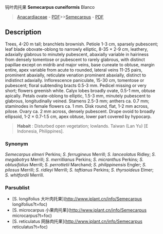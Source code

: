 钝叶肉托果 **Semecarpus cuneiformis** Blanco

> [Anacardiaceae](http://www.iplant.cn/info/Anacardiaceae?t=foc) - [PDF](http://www.iplant.cn/foc/pdf/Anacardiaceae.pdf)>>[Semecarpus](http://www.iplant.cn/info/Semecarpus?t=foc) - [PDF](http://www.iplant.cn/foc/pdf/Semecarpus.pdf)

## Description

Trees, 4-20 m tall; branchlets brownish. Petiole 1-3 cm, sparsely pubescent; leaf blade obovate-oblong to narrowly elliptic, 8-35 × 2-9 cm, leathery, adaxially glabrous to minutely pubescent, abaxially variable in hairiness from densely tomentose or pubescent to rarely glabrous, with distinct papillae except on midrib and major veins, base cuneate to obtuse, margin entire, apex variable from acute to rounded, lateral veins 11-25 pairs, prominent abaxially, reticulate venation prominent abaxially, distinct to indistinct adaxially. Inflorescence paniculate, 15-30 cm, tomentose or pubescent; floral subtending bracts 0.5-3 mm. Pedicel missing or very short; flowers greenish white. Calyx lobes broadly ovate, 0.5-1 mm, obtuse apically. Petals ovate-oblong to elliptic, 1.5-3 mm, minutely pubescent to glabrous, longitudinally veined. Stamens 2.5-3 mm; anthers ca. 0.7 mm; staminodes in female flowers ca. 1 mm. Disk round, flat, 1-2 mm across, pilose. Ovary ca. 2 mm across, densely pubescent. Drupe ovoid to broadly ellipsoid, 1-2 × 0.7-1.5 cm, apex obtuse, lower part covered by hypocarp.


> **Habait** : 
> Disturbed open vegetation; lowlands. Taiwan (Lan Yu) [E Indonesia, Philippines].

### Synonym
*Semecarpus elmeri* Perkins; *S. ferrugineus* Merrill; *S. lanceolatus* Ridley; *S. megabotrys* Merrill; *S. merrillianus* Perkins; *S. micranthus* Perkins; *S. obtusifolius* Merrill; *S. perrottetii* Marchand; *S. philippinensis* Engler; *S. pilosus* Merrill; *S. ridleyi* Merrill; *S. taftianus* Perkins; *S. thyrsoideus* Elmer; *S. whitfordii* Merrill.

### Parsublist

* [S.  longifolius  大叶肉托果](http://www.iplant.cn/info/Semecarpus longifolius?t=foc)
* [S.  microcarpus  小果肉托果](http://www.iplant.cn/info/Semecarpus microcarpus?t=foc)
* [S.  reticulatus  网脉肉托果](http://www.iplant.cn/info/Semecarpus reticulatus?t=foc)
